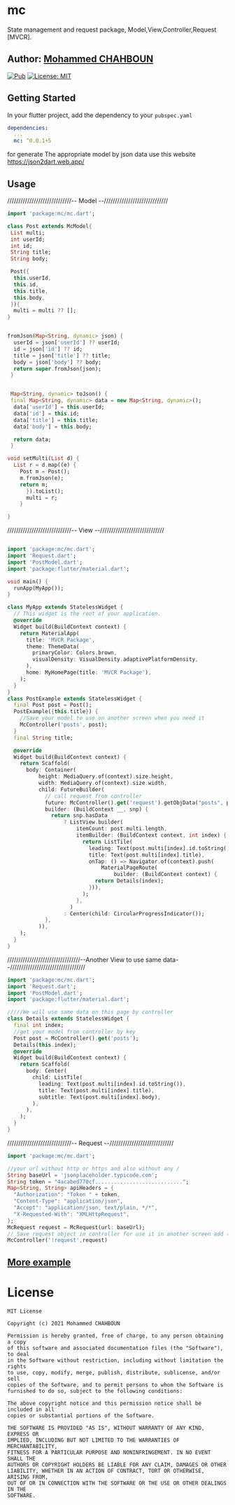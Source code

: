 # mc

State management and request package, Model,View,Controller,Request [MVCR].

## Author: [Mohammed CHAHBOUN](https://github.com/m97chahboun)


[![Pub](https://img.shields.io/pub/v/mc.svg)](https://pub.dartlang.org/packages/mc)
[![License: MIT](https://img.shields.io/badge/License-MIT-yellow.svg)](https://opensource.org/licenses/MIT)

## Getting Started

In your flutter project, add the dependency to your `pubspec.yaml`

```yaml
dependencies:
  ...
  mc: ^0.0.1+5
```
for generate The appropriate model by json data use this website https://json2dart.web.app/

## Usage

/////////////////////////////-- Model --/////////////////////////////

```dart
import 'package:mc/mc.dart';

class Post extends McModel{
 List multi;
 int userId;
 int id;
 String title;
 String body;

 Post({
  this.userId,
  this.id,
  this.title,
  this.body,
 }){
  multi = multi ?? [];
}


fromJson(Map<String, dynamic> json) {
  userId = json['userId'] ?? userId;
  id = json['id'] ?? id;
  title = json['title'] ?? title;
  body = json['body'] ?? body;
  return super.fromJson(json);
 }


 Map<String, dynamic> toJson() {
 final Map<String, dynamic> data = new Map<String, dynamic>();
  data['userId'] = this.userId;
  data['id'] = this.id;
  data['title'] = this.title;
  data['body'] = this.body;

  return data;
 }

void setMulti(List d) {
  List r = d.map((e) {
    Post m = Post();
    m.fromJson(e);
    return m;
      }).toList();
      multi = r;
    }

}
```
/////////////////////////////-- View --/////////////////////////////
```dart

import 'package:mc/mc.dart';
import 'Request.dart';
import 'PostModel.dart';
import 'package:flutter/material.dart';

void main() {
  runApp(MyApp());
}

class MyApp extends StatelessWidget {
  // This widget is the root of your application.
  @override
  Widget build(BuildContext context) {
    return MaterialApp(
      title: 'MVCR Package',
      theme: ThemeData(
        primaryColor: Colors.brown,
        visualDensity: VisualDensity.adaptivePlatformDensity,
      ),
      home: MyHomePage(title: 'MVCR Package'),
    );
  }
}
class PostExample extends StatelessWidget {
  final Post post = Post();
  PostExample({this.title}) {
    //Save your model to use on another screen when you need it
    McController('posts', post);
  }
  final String title;

  @override
  Widget build(BuildContext context) {
    return Scaffold(
      body: Container(
          height: MediaQuery.of(context).size.height,
          width: MediaQuery.of(context).size.width,
          child: FutureBuilder(
            // call request from controller
            future: McController().get('request').getObjData("posts", post, multi: true),
            builder: (BuildContext __, snp) {
              return snp.hasData
                  ? ListView.builder(
                      itemCount: post.multi.length,
                      itemBuilder: (BuildContext context, int index) {
                        return ListTile(
                          leading: Text(post.multi[index].id.toString()),
                          title: Text(post.multi[index].title),
                          onTap: () => Navigator.of(context).push(
                              MaterialPageRoute(
                                  builder: (BuildContext context) {
                            return Details(index);
                          })),
                        );
                      },
                    )
                  : Center(child: CircularProgressIndicator());
            },
          )),
    );
  }
}

```
/////////////////////////////////--Another View to use same data--////////////////////////////////// 
```dart
import 'package:mc/mc.dart';
import 'Request.dart';
import 'PostModel.dart';
import 'package:flutter/material.dart';

/////We will use same data on this page by controller
class Details extends StatelessWidget {
  final int index;
  //get your model from controller by key
  Post post = McController().get('posts');
  Details(this.index);
  @override
  Widget build(BuildContext context) {
    return Scaffold(
      body: Center(
        child: ListTile(
          leading: Text(post.multi[index].id.toString()),
          title: Text(post.multi[index].title),
          subtitle: Text(post.multi[index].body),
        ),
      ),
    );
  }
}
```
/////////////////////////////-- Request --/////////////////////////////
```dart
import 'package:mc/mc.dart';

//your url without http or https and also without any /
String baseUrl = 'jsonplaceholder.typicode.com';
String token = "4acabed770cf............................";
Map<String, String> apiHeaders = {
  "Authorization": "Token " + token,
  "Content-Type": "application/json",
  "Accept": "application/json, text/plain, */*",
  "X-Requested-With": "XMLHttpRequest",
};
McRequest request = McRequest(url: baseUrl);
// Save request object in controller for use it in another screen add (!) if you want to set readonly for this object 
McController('!request',request)
```

## [More example](https://github.com/ourflutter/mc/tree/main/example)
# License
    MIT License
    
    Copyright (c) 2021 Mohammed CHAHBOUN
    
    Permission is hereby granted, free of charge, to any person obtaining a copy
    of this software and associated documentation files (the "Software"), to deal
    in the Software without restriction, including without limitation the rights
    to use, copy, modify, merge, publish, distribute, sublicense, and/or sell
    copies of the Software, and to permit persons to whom the Software is
    furnished to do so, subject to the following conditions:
    
    The above copyright notice and this permission notice shall be included in all
    copies or substantial portions of the Software.
    
    THE SOFTWARE IS PROVIDED "AS IS", WITHOUT WARRANTY OF ANY KIND, EXPRESS OR
    IMPLIED, INCLUDING BUT NOT LIMITED TO THE WARRANTIES OF MERCHANTABILITY,
    FITNESS FOR A PARTICULAR PURPOSE AND NONINFRINGEMENT. IN NO EVENT SHALL THE
    AUTHORS OR COPYRIGHT HOLDERS BE LIABLE FOR ANY CLAIM, DAMAGES OR OTHER
    LIABILITY, WHETHER IN AN ACTION OF CONTRACT, TORT OR OTHERWISE, ARISING FROM,
    OUT OF OR IN CONNECTION WITH THE SOFTWARE OR THE USE OR OTHER DEALINGS IN THE
    SOFTWARE.
